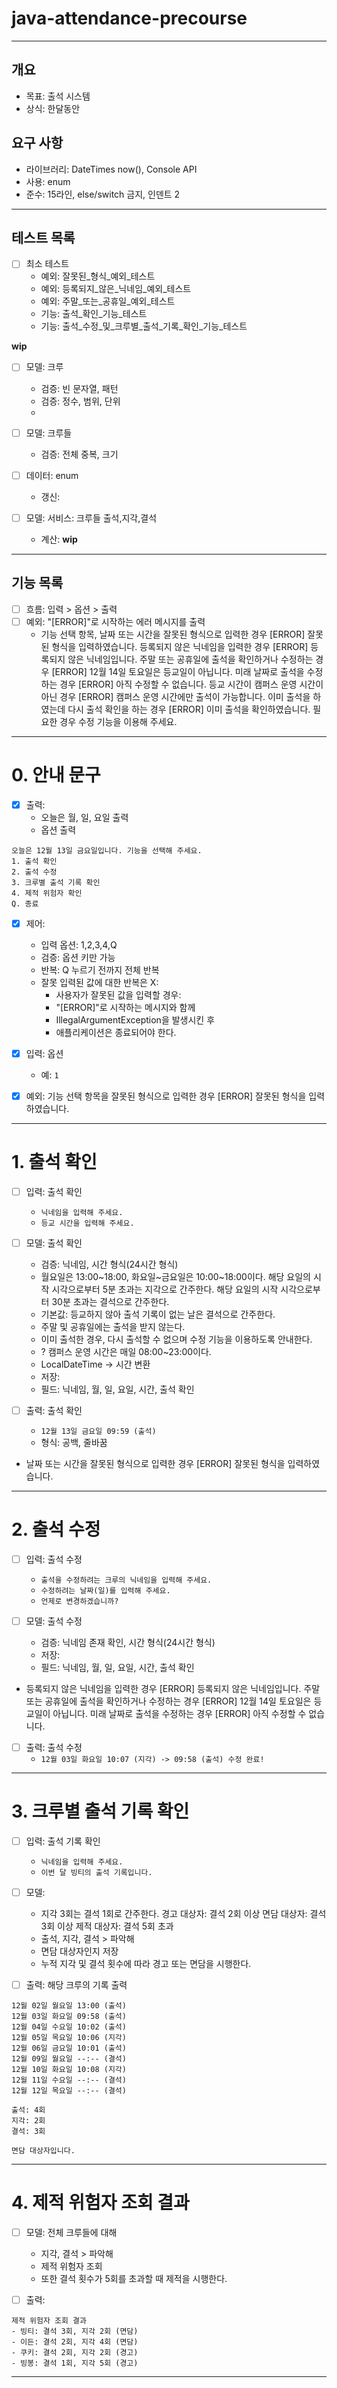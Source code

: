 # java-attendance-precourse

---

## 개요

- 목표: 출석 시스템
- 상식: 한달동안

## 요구 사항

- 라이브러리: DateTimes now(), Console API
- 사용: enum
- 준수: 15라인, else/switch 금지, 인덴트 2

---

## 테스트 목록

- [ ] 최소 테스트
    - 예외: 잘못된_형식_예외_테스트
    - 예외: 등록되지_않은_닉네임_예외_테스트
    - 예외: 주말_또는_공휴일_예외_테스트
    - 기능: 출석_확인_기능_테스트
    - 기능: 출석_수정_및_크루별_출석_기록_확인_기능_테스트

**wip**

- [ ] 모델: 크루
    - 검증: 빈 문자열, 패턴
    - 검증: 정수, 범위, 단위
    -
- [ ] 모델: 크루들
    - 검증: 전체 중복, 크기

- [ ] 데이터: enum
    - 갱신:

- [ ] 모델: 서비스: 크루들 출석,지각,결석
    - 계산:
      **wip**

---

## 기능 목록

- [ ] 흐름: 입력 > 옵션 > 출력
- [ ] 예외: "[ERROR]"로 시작하는 에러 메시지를 출력
    - 기능 선택 항목, 날짜 또는 시간을 잘못된 형식으로 입력한 경우
      [ERROR] 잘못된 형식을 입력하였습니다.
      등록되지 않은 닉네임을 입력한 경우
      [ERROR] 등록되지 않은 닉네임입니다.
      주말 또는 공휴일에 출석을 확인하거나 수정하는 경우
      [ERROR] 12월 14일 토요일은 등교일이 아닙니다.
      미래 날짜로 출석을 수정하는 경우
      [ERROR] 아직 수정할 수 없습니다.
      등교 시간이 캠퍼스 운영 시간이 아닌 경우
      [ERROR] 캠퍼스 운영 시간에만 출석이 가능합니다.
      이미 출석을 하였는데 다시 출석 확인을 하는 경우
      [ERROR] 이미 출석을 확인하였습니다. 필요한 경우 수정 기능을 이용해 주세요.

---

# 0. 안내 문구

- [x] 출력:
    - 오늘은 월, 일, 요일 출력
    - 옵션 출력

```
오늘은 12월 13일 금요일입니다. 기능을 선택해 주세요.
1. 출석 확인
2. 출석 수정
3. 크루별 출석 기록 확인
4. 제적 위험자 확인
Q. 종료
```

- [x] 제어:
    - 입력 옵션: 1,2,3,4,Q
    - 검증: 옵션 키만 가능
    - 반복: Q 누르기 전까지 전체 반복
    - 잘못 입력된 값에 대한 반복은 X:
        - 사용자가 잘못된 값을 입력할 경우:
        - "[ERROR]"로 시작하는 메시지와 함께
        - IllegalArgumentException을 발생시킨 후
        - 애플리케이션은 종료되어야 한다.

- [x] 입력: 옵션
    - 예: `1`

- [x] 예외: 기능 선택 항목을 잘못된 형식으로 입력한 경우
  [ERROR] 잘못된 형식을 입력하였습니다.

---

# 1. 출석 확인

- [ ] 입력: 출석 확인
    - `닉네임을 입력해 주세요.`
    - `등교 시간을 입력해 주세요.`

- [ ] 모델: 출석 확인
    - 검증: 닉네임, 시간 형식(24시간 형식)
    - 월요일은 13:00~18:00, 화요일~금요일은 10:00~18:00이다.
      해당 요일의 시작 시각으로부터 5분 초과는 지각으로 간주한다.
      해당 요일의 시작 시각으로부터 30분 초과는 결석으로 간주한다.
    - 기본값: 등교하지 않아 출석 기록이 없는 날은 결석으로 간주한다.

    * 주말 및 공휴일에는 출석을 받지 않는다.
    * 이미 출석한 경우, 다시 출석할 수 없으며 수정 기능을 이용하도록 안내한다.

    - ? 캠퍼스 운영 시간은 매일 08:00~23:00이다.
    - LocalDateTime -> 시간 변환
    - 저장:
    - 필드: 닉네임, 월, 일, 요일, 시간, 출석 확인

- [ ] 출력: 출석 확인
    - `12월 13일 금요일 09:59 (출석)`
    - 형식: 공백, 줄바꿈

- 날짜 또는 시간을 잘못된 형식으로 입력한 경우
  [ERROR] 잘못된 형식을 입력하였습니다.

---

# 2. 출석 수정

- [ ] 입력: 출석 수정
    - `출석을 수정하려는 크루의 닉네임을 입력해 주세요.`
    - `수정하려는 날짜(일)를 입력해 주세요.`
    - `언제로 변경하겠습니까?`

- [ ] 모델: 출석 수정
    - 검증: 닉네임 존재 확인, 시간 형식(24시간 형식)
    - 저장:
    - 필드: 닉네임, 월, 일, 요일, 시간, 출석 확인

- 등록되지 않은 닉네임을 입력한 경우
  [ERROR] 등록되지 않은 닉네임입니다.
  주말 또는 공휴일에 출석을 확인하거나 수정하는 경우
  [ERROR] 12월 14일 토요일은 등교일이 아닙니다.
  미래 날짜로 출석을 수정하는 경우
  [ERROR] 아직 수정할 수 없습니다.

- [ ] 출력: 출석 수정
    - `12월 03일 화요일 10:07 (지각) -> 09:58 (출석) 수정 완료!`

---

# 3. 크루별 출석 기록 확인

- [ ] 입력: 출석 기록 확인
    - `닉네임을 입력해 주세요.`
    - `이번 달 빙티의 출석 기록입니다.`

- [ ] 모델:
    - 지각 3회는 결석 1회로 간주한다.
      경고 대상자: 결석 2회 이상
      면담 대상자: 결석 3회 이상
      제적 대상자: 결석 5회 초과
    - 출석, 지각, 결석 > 파악해
    - 면담 대상자인지 저장
    - 누적 지각 및 결석 횟수에 따라 경고 또는 면담을 시행한다.

- [ ] 출력: 해당 크루의 기록 출력

```
12월 02일 월요일 13:00 (출석)
12월 03일 화요일 09:58 (출석)
12월 04일 수요일 10:02 (출석)
12월 05일 목요일 10:06 (지각)
12월 06일 금요일 10:01 (출석)
12월 09일 월요일 --:-- (결석)
12월 10일 화요일 10:08 (지각)
12월 11일 수요일 --:-- (결석)
12월 12일 목요일 --:-- (결석)
```

```
출석: 4회
지각: 2회
결석: 3회

면담 대상자입니다.
```

---

# 4. 제적 위험자 조회 결과

- [ ] 모델: 전체 크루들에 대해
    - 지각, 결석 > 파악해
    - 제적 위험자 조회
    - 또한 결석 횟수가 5회를 초과할 때 제적을 시행한다.

- [ ] 출력:

```
제적 위험자 조회 결과
- 빙티: 결석 3회, 지각 2회 (면담)
- 이든: 결석 2회, 지각 4회 (면담)
- 쿠키: 결석 2회, 지각 2회 (경고)
- 빙봉: 결석 1회, 지각 5회 (경고)
```

---
